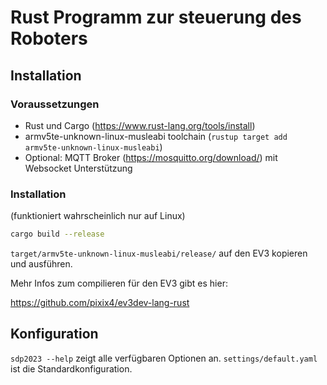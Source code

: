 # Rust Programm zur steuerung des Roboters

## Installation
### Voraussetzungen
- Rust und Cargo (https://www.rust-lang.org/tools/install)
- armv5te-unknown-linux-musleabi toolchain (`rustup target add armv5te-unknown-linux-musleabi`)
- Optional: MQTT Broker (https://mosquitto.org/download/) mit Websocket Unterstützung

### Installation
(funktioniert wahrscheinlich nur auf Linux)
```sh
cargo build --release
```
`target/armv5te-unknown-linux-musleabi/release/` auf den EV3 kopieren und ausführen.

Mehr Infos zum compilieren für den EV3 gibt es hier:

https://github.com/pixix4/ev3dev-lang-rust

## Konfiguration
`sdp2023 --help` zeigt alle verfügbaren Optionen an.
`settings/default.yaml` ist die Standardkonfiguration.


